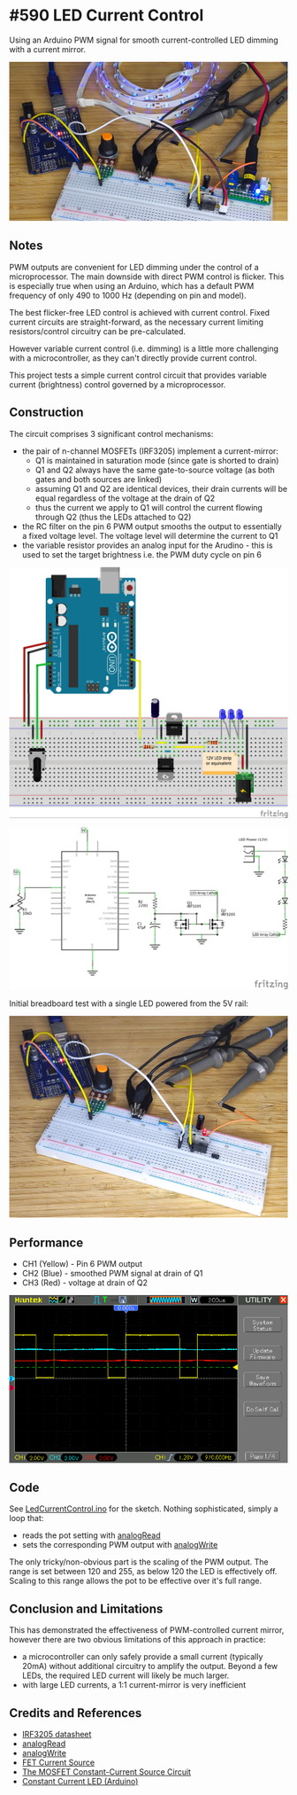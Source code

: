 # #590 LED Current Control

Using an Arduino PWM signal for smooth current-controlled LED dimming with a current mirror.

![Build](./assets/LedCurrentControl_build.jpg?raw=true)

## Notes

PWM outputs are convenient for LED dimming under the control of a microprocessor.
The main downside with direct PWM control is flicker.
This is especially true when using an Arduino, which has a default PWM frequency of only 490 to 1000 Hz (depending on pin and model).

The best flicker-free LED control is achieved with current control.
Fixed current circuits are straight-forward, as the necessary current limiting resistors/control circuitry can be pre-calculated.

However variable current control (i.e. dimming) is a little more challenging with a microcontroller,
as they can't directly provide current control.

This project tests a simple current control circuit that provides variable current (brightness) control governed by a microprocessor.

## Construction

The circuit comprises 3 significant control mechanisms:

* the pair of n-channel MOSFETs (IRF3205) implement a current-mirror:
  - Q1 is maintained in saturation mode (since gate is shorted to drain)
  - Q1 and Q2 always have the same gate-to-source voltage (as both gates and both sources are linked)
  - assuming Q1 and Q2 are identical devices, their drain currents will be equal regardless of the voltage at the drain of Q2
  - thus the current we apply to Q1 will control the current flowing through Q2 (thus the LEDs attached to Q2)
* the RC filter on the pin 6 PWM output smooths the output to essentially a fixed voltage level. The voltage level will determine the current to Q1
* the variable resistor provides an analog input for the Arudino - this is used to set the target brightness i.e. the PWM duty cycle on pin 6

![Breadboard](./assets/LedCurrentControl_bb.jpg?raw=true)

![Schematic](./assets/LedCurrentControl_schematic.jpg?raw=true)

Initial breadboard test with a single LED powered from the 5V rail:

![Breadboard Build](./assets/LedCurrentControl_bb_build.jpg?raw=true)

## Performance


* CH1 (Yellow) - Pin 6 PWM output
* CH2 (Blue) - smoothed PWM signal at drain of Q1
* CH3 (Red) - voltage at drain of Q2

![scope](./assets/scope.gif?raw=true)

## Code

See [LedCurrentControl.ino](./LedCurrentControl.ino) for the sketch. Nothing sophisticated, simply a loop that:

* reads the pot setting with [analogRead](https://www.arduino.cc/reference/en/language/functions/analog-io/analogread/)
* sets the corresponding PWM output with [analogWrite](https://www.arduino.cc/reference/en/language/functions/analog-io/analogwrite/)

The only tricky/non-obvious part is the scaling of the PWM output. The range is set between 120 and 255,
as below 120 the LED is effectively off. Scaling to this range allows the pot to be effective over it's full range.

## Conclusion and Limitations

This has demonstrated the effectiveness of PWM-controlled current mirror, however there are two obvious
limitations of this approach in practice:

* a microcontroller can only safely provide a small current (typically 20mA) without additional circuitry to amplify the output. Beyond a few LEDs, the required LED current will likely be much larger.
* with large LED currents, a 1:1 current-mirror is very inefficient

## Credits and References

* [IRF3205 datasheet](https://www.futurlec.com/Transistors/IRF3205.shtml)
* [analogRead](https://www.arduino.cc/reference/en/language/functions/analog-io/analogread/)
* [analogWrite](https://www.arduino.cc/reference/en/language/functions/analog-io/analogwrite/)
* [FET Current Source](https://www.electronics-tutorials.ws/transistor/fet-current-source.html)
* [The MOSFET Constant-Current Source Circuit](https://www.allaboutcircuits.com/technical-articles/the-basic-mosfet-constant-current-source/)
* [Constant Current LED (Arduino)](https://www.instructables.com/Constant-Current-LED-Arduino/)

